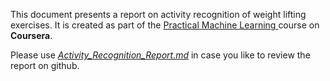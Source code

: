 This document presents a report on activity recognition of weight lifting exercises. It is created as part of the [Practical Machine Learning ](https://www.coursera.org/learn/practical-machine-learning) course on **Coursera**.

Please use *[Activity_Recognition_Report.md](https://github.com/sivaedupuganti/wle-activity-recognition/blob/master/Activity_Recognition_Report.md)* in case you like to review the report on github.
